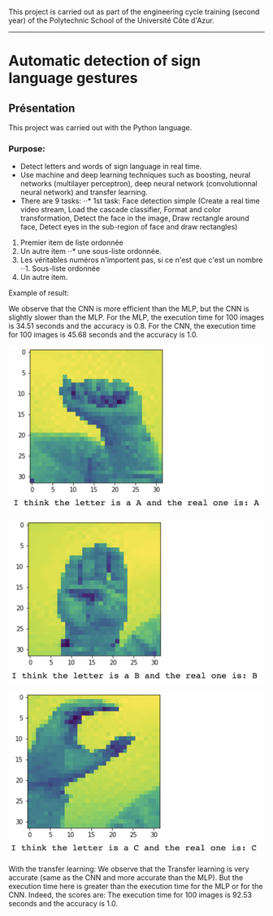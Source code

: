 This project is carried out as part of the engineering cycle training (second year) of the Polytechnic School of the Université Côte d'Azur.
***
# Automatic detection of sign language gestures

## Présentation
This project was carried out with the Python language.

### Purpose:
* Detect letters and words of sign language in real time.
* Use machine and deep learning techniques such as boosting, neural networks (multilayer perceptron), deep neural network (convolutionnal neural network) and transfer learning.
* There are 9 tasks: 
  ⋅⋅* 1st task: Face detection simple (Create a real time video stream, Load the cascade classifier, Format and color transformation, Detect the face in the image, Draw rectangle around face, Detect eyes in the sub-region of face and draw rectangles)
  
1. Premier item de liste ordonnée
2. Un autre item
⋅⋅* une sous-liste ordonnée. 
1. Les véritables numéros n'importent pas, si ce n'est que c'est un nombre
⋅⋅1. Sous-liste ordonnée
4. Un autre item.

Example of result:

We observe that the CNN is more efficient than the MLP, but the CNN is slightly slower than the MLP.
For the MLP, the execution time for 100 images is 34.51 seconds and the accuracy is 0.8.
For the CNN, the execution time for 100 images is 45.68 seconds and the accuracy is 1.0.

![alt text](https://github.com/JulienChoukroun/Automatic-detection-of-sign-language-gestures/blob/main/Images/PredictionA.png "Prediction for the letter A")

![alt text](https://github.com/JulienChoukroun/Automatic-detection-of-sign-language-gestures/blob/main/Images/PredictionB.png "Prediction for the letter B")

![alt text](https://github.com/JulienChoukroun/Automatic-detection-of-sign-language-gestures/blob/main/Images/PredictionC.png "Prediction for the letter C")

With the transfer learning:
We observe that the Transfer learning is very accurate (same as the CNN and more accurate than the MLP). But the execution time here is greater than the execution time for the MLP or for the CNN. Indeed, the scores are:
The execution time for 100 images is 92.53 seconds and the accuracy is 1.0.
